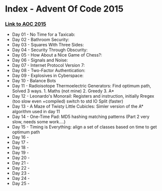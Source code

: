# __Index__ - Advent Of Code 2015 
### [Link to AOC 2015](https://adventofcode.com/2015/)

* Day 01 - No Time for a Taxicab: 
* Day 02 - Bathroom Security: 
* Day 03 - Squares With Three Sides:
* Day 04 - Security Through Obscurity:
* Day 05 - How About a Nice Game of Chess?:
* Day 06 - Signals and Noise:
* Day 07 - Internet Protocol Version 7:
* Day 08 - Two-Factor Authentication:
* Day 09 - Explosives in Cyberspace:
* Day 10 - Balance Bots
* Day 11 - Radioisotope Thermoelectric Generators: Find optimum path, Solved 3 ways. 1. Maths (not mine) 2. Greedy 3. A*
* Day 12 - Leonardo's Monorail: Registers and instruction, initially Rregex (too slow even +compiled) switch to std IO Split (faster)
* Day 13 - A Maze of Twisty Little Cubicles: Simler version of the A* algorithm used in day 11
* Day 14 - One-Time Pad: MD5 hashing matching patterns (Part 2 very slow, needs some work....)
* Day 15 - Timing is Everything: align a set of classes based on time to get optimum path
* Day 16 - 
* Day 17 - 
* Day 18 - 
* Day 19 - 
* Day 20 - 
* Day 21 - 
* Day 22 - 
* Day 23 - 
* Day 24 - 
* Day 25 - 
